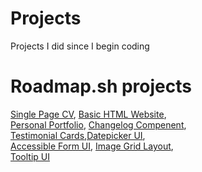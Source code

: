 # Projects
Projects I did since I begin coding
# Roadmap.sh projects
[Single Page CV](https://roadmap.sh/projects/single-page-cv), [Basic HTML Website](https://roadmap.sh/projects/basic-html-website),\
[Personal Portfolio](https://roadmap.sh/projects/portfolio-website), [Changelog Compenent](https://roadmap.sh/projects/changelog-component),\
[Testimonial Cards](https://roadmap.sh/projects/testimonial-cards),[Datepicker UI](https://roadmap.sh/projects/datepicker-ui),\
[Accessible Form UI](https://roadmap.sh/projects/accessible-form-ui), [Image Grid Layout](https://roadmap.sh/projects/image-grid),\
[Tooltip UI](https://roadmap.sh/projects/tooltip-ui)
